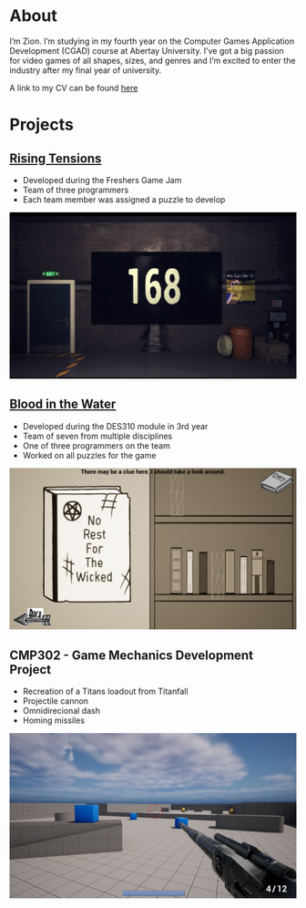 # About
I’m Zion. I’m studying in my fourth year on the Computer Games Application Development (CGAD) course at Abertay University. I’ve got a big passion for video games of all shapes, sizes, and genres and I’m excited to enter the industry after my final year of university.  
  
A link to my CV can be found [here](https://liveabertayac-my.sharepoint.com/:w:/g/personal/2104054_uad_ac_uk/EepRNWqgIw1Lp2WA6_3Hq7sBJGpdXfLhUErnWRfti4bFRA)

# Projects

## [Rising Tensions](https://herdofnerds.itch.io/rising-tensions)
- Developed during the Freshers Game Jam
- Team of three programmers
- Each team member was assigned a puzzle to develop
  
![Rising Tensions](/assets/img/risingten.png)

## [Blood in the Water](https://starvingseagullsstudios.itch.io/blood-in-the-water)
- Developed during the DES310 module in 3rd year
- Team of seven from multiple disciplines
- One of three programmers on the team
- Worked on all puzzles for the game
  
![Blood in the Water](/assets/img/bloodwater.png)

## CMP302 - Game Mechanics Development Project
- Recreation of a Titans loadout from Titanfall
- Projectile cannon
- Omnidirecional dash
- Homing missiles
  
![CMP302](/assets/img/titan.png)
